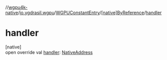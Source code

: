 //[wgpu4k-native](../../../../index.md)/[io.ygdrasil.wgpu](../../index.md)/[WGPUConstantEntry](../index.md)/[[native]ByReference](index.md)/[handler](handler.md)

# handler

[native]\
open override val [handler](handler.md): [NativeAddress](../../../ffi/-native-address/index.md)
